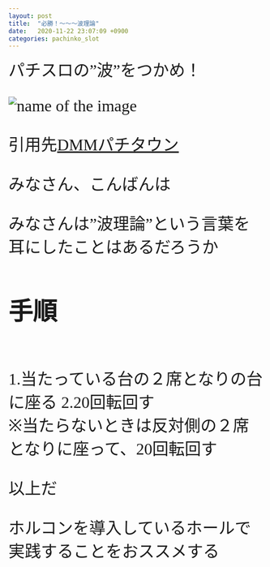 ```yaml
---
layout: post
title:  "必勝！～～～波理論"
date:   2020-11-22 23:07:09 +0900
categories: pachinko_slot
---
```



<font size="6" face="ＭＳ ゴシック">パチスロの”波”をつかめ！<font>

![name of the image](https://se8move.github.io/blog/img/JUGGLER_04.jpg)

引用先[DMMパチタウン](https://p-town.dmm.com/specials/2089)


みなさん、こんばんは

みなさんは”波理論”という言葉を耳にしたことはあるだろうか


<h2>手順</h2><br>
1.当たっている台の２席となりの台に座る
2.20回転回す

<br>
※当たらないときは反対側の２席となりに座って、20回転回す

以上だ


ホルコンを導入しているホールで実践することをおススメする

